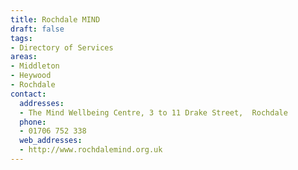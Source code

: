 ```yaml
---
title: Rochdale MIND
draft: false
tags:
- Directory of Services
areas:
- Middleton
- Heywood
- Rochdale
contact:
  addresses:
  - The Mind Wellbeing Centre, 3 to 11 Drake Street,  Rochdale
  phone:
  - 01706 752 338
  web_addresses:
  - http://www.rochdalemind.org.uk
---
```

